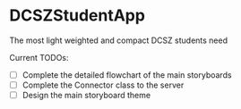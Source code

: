 # DCSZStudentApp
The most light weighted and compact DCSZ students need


Current TODOs:
- [ ] Complete the detailed flowchart of the main storyboards
- [ ] Complete the Connector class to the server
- [ ] Design the main storyboard theme
